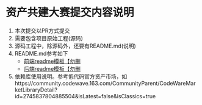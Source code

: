 # 资产共建大赛提交内容说明

1. 本次提交以PR方式提交
2. 需要包含项目原始工程(源码)
3. 源码工程中，除源码外，还要有README.md(说明)
4. README.md参考如下
   * [前端readme模板【勿删](https://github.com/netease-lcap/CodeWaveAssetCompetition2024/blob/main/%E5%89%8D%E7%AB%AFreadme%E6%A8%A1%E6%9D%BF%E3%80%90%E5%8B%BF%E5%88%A0%E3%80%91)
   * [后端readme模板【勿删](https://github.com/netease-lcap/CodeWaveAssetCompetition2024/blob/main/%E5%90%8E%E7%AB%AFreadme%E6%A8%A1%E6%9D%BF%E3%80%90%E5%8B%BF%E5%88%A0%E3%80%91)
5. 依赖库使用说明。参考低代码官方资产市场，如https://community.codewave.163.com/CommunityParent/CodeWareMarketLibraryDetail?id=2745837804885504&isLatest=false&isClassics=true
